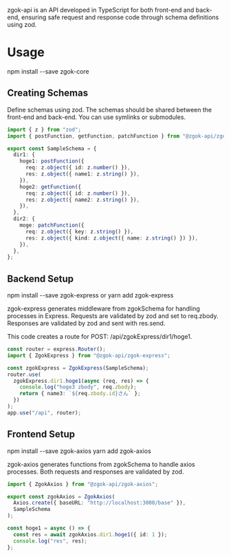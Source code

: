 zgok-api is an API developed in TypeScript for both front-end and back-end, ensuring safe request and response code through schema definitions using zod.

# Usage

npm install --save zgok-core

## Creating Schemas

Define schemas using zod.
The schemas should be shared between the front-end and back-end.
You can use symlinks or submodules.

```typescript
import { z } from "zod";
import { postFunction, getFunction, patchFunction } from "@zgok-api/zgok-core";

export const SampleSchema = {
  dir1: {
    hoge1: postFunction({
      req: z.object({ id: z.number() }),
      res: z.object({ name1: z.string() }),
    }),
    hoge2: getFunction({
      req: z.object({ id: z.number() }),
      res: z.object({ name2: z.string() }),
    }),
  },
  dir2: {
    moge: patchFunction({
      req: z.object({ key: z.string() }),
      res: z.object({ kind: z.object({ name: z.string() }) }),
    }),
  },
};
```

## Backend Setup

npm install --save zgok-express
or
yarn add zgok-express

zgok-express generates middleware from zgokSchema for handling processes in Express.
Requests are validated by zod and set to req.zbody.
Responses are validated by zod and sent with res.send.

This code creates a route for POST: /api/zgokExpress/dir1/hoge1.

```typescript
const router = express.Router();
import { ZgokExpress } from "@zgok-api/zgok-express";

const zgokExpress = ZgokExpress(SampleSchema);
router.use(
  zgokExpress.dir1.hoge1(async (req, res) => {
    console.log("hoge3 zbody", req.zbody);
    return { name3: `${req.zbody.id}さん` };
  })
);
app.use("/api", router);
```

## Frontend Setup

npm install --save zgok-axios
yarn add zgok-axios

zgok-axios generates functions from zgokSchema to handle axios processes.
Both requests and responses are validated by zod.

```typescript
import { ZgokAxios } from "@zgok-api/zgok-axios";

export const zgokAxios = ZgokAxios(
  Axios.create({ baseURL: "http://localhost:3000/base" }),
  SampleSchema
);

const hoge1 = async () => {
  const res = await zgokAxios.dir1.hoge1({ id: 1 });
  console.log("res", res);
};
```
